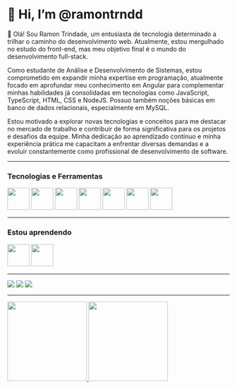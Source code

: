 <h1> 👋 Hi, I’m @ramontrndd</h1>
👋 Olá! Sou Ramon Trindade, um entusiasta de tecnologia determinado a trilhar o caminho do desenvolvimento web. Atualmente, estou mergulhado no estudo do front-end, mas meu objetivo final é o mundo do desenvolvimento full-stack.

Como estudante de Análise e Desenvolvimento de Sistemas, estou comprometido em expandir minha expertise em programação, atualmente focado em aprofundar meu conhecimento em Angular para complementar minhas habilidades já consolidadas em tecnologias como JavaScript, TypeScript, HTML, CSS e NodeJS. Possuo também noções básicas em banco de dados relacionais, especialmente em MySQL.

Estou motivado a explorar novas tecnologias e conceitos para me destacar no mercado de trabalho e contribuir de forma significativa para os projetos e desafios da equipe. Minha dedicação ao aprendizado contínuo e minha experiência prática me capacitam a enfrentar diversas demandas e a evoluir constantemente como profissional de desenvolvimento de software.

<hr>

<h3> Tecnologias e Ferramentas </h3>
<div>

<img src="https://cdn.jsdelivr.net/gh/devicons/devicon/icons/html5/html5-plain-wordmark.svg" width="50px" height="50px"/>
<img src="https://cdn.jsdelivr.net/gh/devicons/devicon/icons/css3/css3-plain-wordmark.svg" width="50px" height="50px"/>
<img src="https://cdn.jsdelivr.net/gh/devicons/devicon/icons/javascript/javascript-plain.svg" width="50px" height="50px"/>
<img src="https://cdn.jsdelivr.net/gh/devicons/devicon/icons/typescript/typescript-plain.svg" width="50px" height="50px"/>
<img src="https://cdn.jsdelivr.net/gh/devicons/devicon/icons/angularjs/angularjs-plain.svg" width="50px" height="50px"/>
<img src="https://cdn.jsdelivr.net/gh/devicons/devicon/icons/git/git-plain-wordmark.svg" width="50px" height="50px"/>
<img src="https://cdn.jsdelivr.net/gh/devicons/devicon@latest/icons/nodejs/nodejs-original-wordmark.svg" width="50px" height="50px"/>


</div>
<hr>
<h3> Estou aprendendo</h3>
<div>
<img src="https://cdn.jsdelivr.net/gh/devicons/devicon/icons/java/java-original-wordmark.svg" width="50px" height="50px"/>
<img src="https://cdn.jsdelivr.net/gh/devicons/devicon/icons/mysql/mysql-original-wordmark.svg" width="50px" height="50px" />
</div>
<hr>
<div>
<a href="https://www.twitch.tv/stewiefps" target="_blank"><img loading="lazy" src="https://img.shields.io/badge/Twitch-9146FF?style=for-the-badge&logo=twitch&logoColor=white" target="_blank"></a>
<a href = "mailto:contato@ramonbraintrindade"><img loading="lazy" src="https://img.shields.io/badge/Gmail-D14836?style=for-the-badge&logo=gmail&logoColor=white" target="_blank"></a>
<a href="https://www.linkedin.com/in/ramontrndd" target="_blank"><img loading="lazy" src="https://img.shields.io/badge/-LinkedIn-%230077B5?style=for-the-badge&logo=linkedin&logoColor=white" target="_blank"></a>   
</div>
<hr>
<div>
<a href="https://github.com/ramontrndd">
<img loading="lazy" height="180em" src="https://github-readme-stats.vercel.app/api/top-langs/?username=ramontrndd&layout=compact&langs_count=7&theme=dracula"/>
<img loading="lazy" height="180em" src="https://github-readme-stats.vercel.app/api?username=ramontrndd&show_icons=true&theme=dracula&include_all_commits=true&count_private=true"/>
</div>
